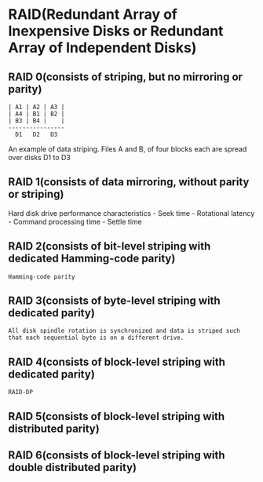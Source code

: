 # RAID(Redundant Array of Inexpensive Disks or Redundant Array of Independent Disks)

## RAID 0(consists of striping, but no mirroring or parity)
	| A1 | A2 | A3 |
	| A4 | B1 | B2 |
	| B3 | B4 |    |
	----------------
	  D1   D2   D3
An example of data striping. Files A and B, of four blocks each are spread over disks D1 to D3

## RAID 1(consists of data mirroring, without parity or striping)
Hard disk drive performance characteristics
	- Seek time
	- Rotational latency
	- Command processing time
	- Settle time

## RAID 2(consists of bit-level striping with dedicated Hamming-code parity)
	Hamming-code parity

## RAID 3(consists of byte-level striping with dedicated parity)
	All disk spindle rotation is synchronized and data is striped such that each sequential byte is on a different drive.

## RAID 4(consists of block-level striping with dedicated parity)
	RAID-DP

## RAID 5(consists of block-level striping with distributed parity)

## RAID 6(consists of block-level striping with double distributed parity)
